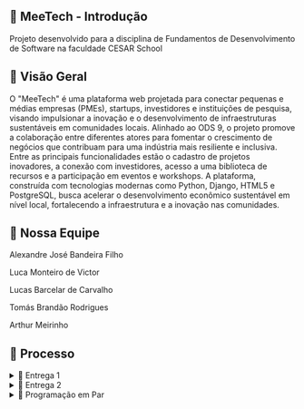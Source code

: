 ## 👾 MeeTech - Introdução 
Projeto desenvolvido para a disciplina de Fundamentos de Desenvolvimento de Software na faculdade CESAR School

## 🔎 Visão Geral 
O "MeeTech" é uma plataforma web projetada para conectar pequenas e médias empresas (PMEs), startups, investidores e instituições de pesquisa, visando impulsionar a inovação e o desenvolvimento de infraestruturas sustentáveis em comunidades locais. Alinhado ao ODS 9, o projeto promove a colaboração entre diferentes atores para fomentar o crescimento de negócios que contribuam para uma indústria mais resiliente e inclusiva. Entre as principais funcionalidades estão o cadastro de projetos inovadores, a conexão com investidores, acesso a uma biblioteca de recursos e a participação em eventos e workshops. A plataforma, construída com tecnologias modernas como Python, Django, HTML5 e PostgreSQL, busca acelerar o desenvolvimento econômico sustentável em nível local, fortalecendo a infraestrutura e a inovação nas comunidades.

## 🎯 Nossa Equipe
<p>Alexandre José Bandeira Filho</p>
<p>Luca Monteiro de Victor</p>
<p>Lucas Barcelar de Carvalho</p>
<p>Tomás Brandão Rodrigues</p>
<p>Arthur Meirinho</p>

## 🔨 Processo
<details>
<summary>📧 Entrega 1</summary>

<br>

### 📄 Jira Board
  
<img width="100%" src="https://github.com/gacneto/MeeTech/blob/main/Media_files/Jira_Board.png">

<br>

### 📄 Jira Backlog

<img width="100%" src="https://github.com/gacneto/MeeTech/blob/main/Media_files/Jira_Backlog.png">

<br>


### 📄 Criação de Protótipos Low-Fi (figma)

<img width="100%" src="Media_files/Captura de tela 2024-08-27 164044.png">

<br>

### 🎥 Screencast do Protótipo

<p style="text-align: center; text-decoration: none;">
  <a href="https://drive.google.com/file/d/1yTHLmsJt5vokO__GsMrnschmdhDLHygL/view?usp=sharing" style="text-decoration: none;">
    <span>🔗 Screencast do protótipo Lo-Fi (1)</span>
  </a>
</p>
</details>

<details>
<summary>📧 Entrega 2</summary>

<br>

### 📄 Screencast Login e Cadastro

<p style="text-align: center; text-decoration: none;">
  <a href="https://drive.google.com/file/d/1yTHLmsJt5vokO__GsMrnschmdhDLHygL/view?usp=sharing" style="text-decoration: none;">
    <span>🔗 Screencast do protótipo Lo-Fi (1)</span>
  </a>
</p>

</details>
<details>
<summary>📧 Programação em Par</summary>

<br>

### 👨‍💻Depoimento sobre a Experiência com Programação em Par

<p>Durante o desenvolvimento do projeto da disciplina Fundamentos de Desenvolvimento de Software, nosso grupo teve a oportunidade de trabalhar utilizando programação em par, uma experiência que consideramos extremamente enriquecedora. Esse método de trabalho colaborativo não apenas melhorou a qualidade técnica do projeto, mas também fortaleceu nossa capacidade de comunicação e colaboração.

A troca constante de ideias entre os membros do grupo foi essencial para superarmos os desafios. Discutir o código em tempo real nos permitiu corrigir erros mais rapidamente e explorar diferentes abordagens para cada problema que surgia. Com isso, conseguimos elevar a qualidade do código e garantir que as soluções implementadas fossem mais eficientes e robustas.

Além disso, a divisão de tarefas e o apoio mútuo dentro da equipe facilitaram o aprendizado. Quando um membro encontrava dificuldades em uma parte do código, outro estava sempre disponível para ajudar, o que tornou o processo mais dinâmico e colaborativo. A programação em par também exigiu que todos fôssemos claros ao explicar nossas ideias e estratégias, o que melhorou significativamente nossa capacidade de comunicação técnica.

De forma geral, o uso da programação em par durante este projeto foi uma experiência positiva para o grupo. Nos ajudou a aprender com os diferentes pontos de vista de cada membro e a trabalhar de maneira mais organizada e eficiente. Essa prática nos permitiu entregar um projeto mais sólido e bem estruturado, além de aprimorar nossas habilidades de programação e trabalho em equipe.
</p>
</details>
